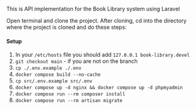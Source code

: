 This is API implementation for the Book Library system using Laravel

Open terminal and clone the project.
After cloning, cd into the directory where the project is cloned and do these steps:

#### Setup

1. In your ``/etc/hosts`` file you should add ``127.0.0.1 book-library.devel``
2. ``git checkout main`` - if you are not on the branch
3. ``cp ./.env.example ./.env``
4. ``docker compose build --no-cache``
5. ``cp src/.env.example src/.env``
6. ``docker compose up -d nginx && docker compose up -d phpmyadmin``
7. ``docker compose run --rm composer install``
8. ``docker compose run --rm artisan migrate``


